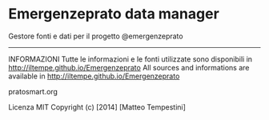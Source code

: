 Emergenzeprato data manager
===========================

Gestore fonti e dati per il progetto @emergenzeprato

--------
INFORMAZIONI
Tutte le informazioni e le fonti utilizzate sono disponibili in http://iltempe.github.io/Emergenzeprato
All sources and informations are available in http://iltempe.github.io/Emergenzeprato

pratosmart.org

Licenza MIT
Copyright (c) [2014] [Matteo Tempestini]
